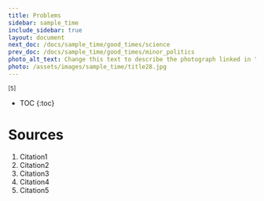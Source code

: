 ```yaml
---
title: Problems
sidebar: sample_time
include_sidebar: true
layout: document
next_doc: /docs/sample_time/good_times/science
prev_doc: /docs/sample_time/good_times/minor_politics
photo_alt_text: Change this text to describe the photograph linked in "photo".
photo: /assets/images/sample_time/title28.jpg
---
```


<sup>[5]</sup>

* TOC
{:toc}

# Sources

1. Citation1
2. Citation2
3. Citation3
4. Citation4
5. Citation5
